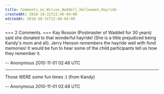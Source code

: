 ```yaml
---
title: Comments_on_Wilcox_Waddell_Halloween_Hayride
createdAt: 2010-10-31T22:46-04:00
editedAt: 2010-10-31T22:48-04:00
---
```


=== 2 Comments. ===
Kay Rosson (Postmaster of Waddell for 30 years) said she donated to that wonderful hayride! (She is a little prejudiced being Kandy's mom and all).
Jerry Henson remembers the hayride well with fond memories! It would be fun to hear some of the child participants tell us how they remember it.

-- Anonymous 2010-11-01 02:46 UTC


----

Those WERE some fun times :) (from Kandy)

-- Anonymous 2010-11-01 02:48 UTC


